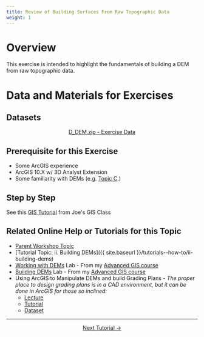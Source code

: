 ```yaml
---
title: Review of Building Surfaces From Raw Topographic Data
weight: 1
---
```


# Overview

This exercise is intended to highlight the fundamentals of building a DEM from raw topographic data.

# Data and Materials for Exercises

## Datasets
<div align="center">
<a class="button" href="http://etalweb.joewheaton.org/etal_workshops/GCD/2015_USU/D_DEM.zip"><i class="fas fa-file-archive"></i> D_DEM.zip - Exercise Data </a>
</div> 

## Prerequisite for this Exercise

- Some ArcGIS experience
- ArcGIS 10.X w/ 3D Analyst Extension
- Some familiarity with DEMs (e.g. [Topic C](http://gcdworkshop.joewheaton.org/workshop-topics/versions/3-day-workshop/1-Principles/b-review-of-topographic-data-sources-surveys).)

## Step by Step

See this [GIS Tutorial](http://gis.joewheaton.org/assignments/labs/lab-07---building-dems/tas) from Joe's GIS Class

## Related Online Help or Tutorials for this Topic

- [Parent Workshop Topic](http://gcdworkshop.joewheaton.org/workshop-topics/versions/3-day-workshop/1-Principles/c-review-of-building-surfaces-from-raw-data)
- [Tutorial Topic: ii. Building DEMs]({{ site.baseurl }}/tutorials--how-to/ii-building-dems)
- [Working with DEMs](http://gis.joewheaton.org/assignments/labs/lab06-1) Lab - From my [Advanced GIS course](http://gis.joewheaton.org/)
- [Building DEMs](http://gis.joewheaton.org/assignments/labs/lab-07---building-dems) Lab - From my [Advanced GIS course](http://gis.joewheaton.org/)
- Using ArcGIS to Manipulate DEMs and build Grading Plans - *The proper place to design grading plans is in a CAD environment, but it can be done in ArcGIS for those so inclined:*
  - [Lecture](http://etal.usu.edu/ICRRR/PartII/2010/Part_II/D1_JMW.pdf)
  - [Tutorial](http://etal.usu.edu/ICRRR/PartII/2010/Part_II/ICRRR_D2_Topo_Excercise.pdf)
  - [Dataset](http://etal.usu.edu/ICRRR/PartII/2010/Part_II/ProvoTopoData.zip)



------

<div align="center">  
<a class="button" href="{{ site.baseurl }}/tutorials--how-to/workshop-tutorials/f-essential-best-practices-to-support-change-detection"> Next Tutorial →</a>
</div>
